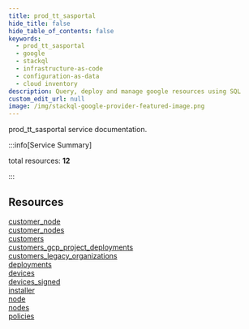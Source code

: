 ```yaml
---
title: prod_tt_sasportal
hide_title: false
hide_table_of_contents: false
keywords:
  - prod_tt_sasportal
  - google
  - stackql
  - infrastructure-as-code
  - configuration-as-data
  - cloud inventory
description: Query, deploy and manage google resources using SQL
custom_edit_url: null
image: /img/stackql-google-provider-featured-image.png
---
```


prod_tt_sasportal service documentation.

:::info[Service Summary]

total resources: __12__  

:::

## Resources
<div class="row">
<div class="providerDocColumn">
<a href="/prod_tt_sasportal/customer_node/">customer_node</a><br />
<a href="/prod_tt_sasportal/customer_nodes/">customer_nodes</a><br />
<a href="/prod_tt_sasportal/customers/">customers</a><br />
<a href="/prod_tt_sasportal/customers_gcp_project_deployments/">customers_gcp_project_deployments</a><br />
<a href="/prod_tt_sasportal/customers_legacy_organizations/">customers_legacy_organizations</a><br />
<a href="/prod_tt_sasportal/deployments/">deployments</a>
</div>
<div class="providerDocColumn">
<a href="/prod_tt_sasportal/devices/">devices</a><br />
<a href="/prod_tt_sasportal/devices_signed/">devices_signed</a><br />
<a href="/prod_tt_sasportal/installer/">installer</a><br />
<a href="/prod_tt_sasportal/node/">node</a><br />
<a href="/prod_tt_sasportal/nodes/">nodes</a><br />
<a href="/prod_tt_sasportal/policies/">policies</a>
</div>
</div>